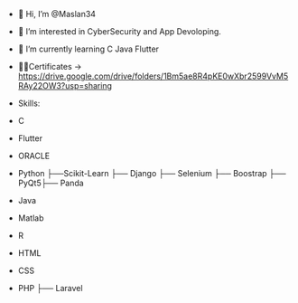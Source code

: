 - 👋 Hi, I’m @Maslan34
- 👀 I’m interested in CyberSecurity and App Devoloping.
- 🌱 I’m currently learning C Java  Flutter
- 👨‍💻Certificates -> https://drive.google.com/drive/folders/1Bm5ae8R4pKE0wXbr2599VvM5RAy22OW3?usp=sharing

- Skills:
- C
- Flutter
- ORACLE
- Python ├──Scikit-Learn ├── Django ├── Selenium ├── Boostrap ├── PyQt5├── Panda
- Java
- Matlab
- R
- HTML
- CSS
- PHP ├── Laravel



<!---
Maslan34/Maslan34 is a ✨ special ✨ repository because its `README.md` (this file) appears on your GitHub profile.
You can click the Preview link to take a look at your changes.
--->
